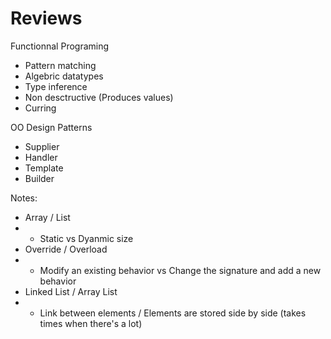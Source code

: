# Reviews

Functionnal Programing
* Pattern matching
* Algebric datatypes
* Type inference
* Non desctructive (Produces values)
* Curring

OO Design Patterns
* Supplier
* Handler
* Template
* Builder

Notes:
* Array / List
* * Static vs Dyanmic size
* Override / Overload
* * Modify an existing behavior vs Change the signature and add a new behavior
* Linked List / Array List
* * Link between elements / Elements are stored side by side (takes times when there's a lot)
